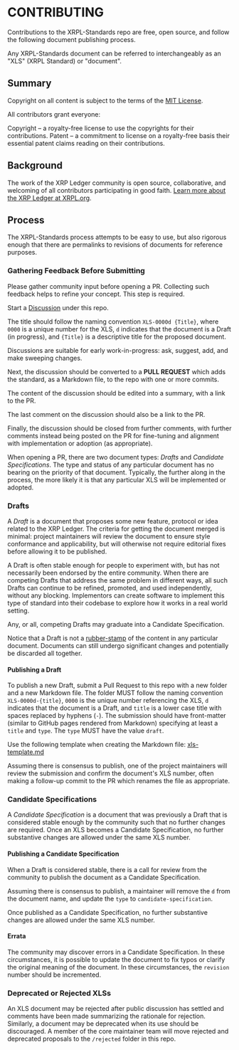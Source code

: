 # CONTRIBUTING

Contributions to the XRPL-Standards repo are free, open source, and follow the following document publishing process.

Any XRPL-Standards document can be referred to interchangeably as an "XLS" (XRPL Standard) or "document".

## Summary

Copyright on all content is subject to the terms of the [MIT License](LICENSE).

All contributors grant everyone:

Copyright – a royalty-free license to use the copyrights for their contributions.
Patent – a commitment to license on a royalty-free basis their essential patent claims reading on their contributions.

## Background

The work of the XRP Ledger community is open source, collaborative, and welcoming of all contributors participating in good faith. [Learn more about the XRP Ledger at XRPL.org](https://xrpl.org/).


## Process

The XRPL-Standards process attempts to be easy to use, but also rigorous enough that there are permalinks to revisions of documents for reference purposes.

### Gathering Feedback Before Submitting

Please gather community input before opening a PR. Collecting such feedback helps to refine your concept. This step is required.

Start a [Discussion](https://github.com/XRPLF/XRPL-Standards/discussions) under this repo.

The title should follow the naming convention `XLS-0000d {Title}`, where `0000` is a unique number for the XLS, `d` indicates that the document is a Draft (in progress), and `{Title}` is a descriptive title for the proposed document.

Discussions are suitable for early work-in-progress: ask, suggest, add, and make sweeping changes.

Next, the discussion should be converted to a **PULL REQUEST** which adds the standard, as a Markdown file, to the repo with one or more commits.

The content of the discussion should be edited into a summary, with a link to the PR.

The last comment on the discussion should also be a link to the PR.

Finally, the discussion should be closed from further comments, with further comments instead being posted on the PR for fine-tuning and alignment with implementation or adoption (as appropriate).

When opening a PR, there are two document types: *Drafts* and *Candidate Specifications*. The type and status of any particular document has no bearing on the priority of that document. Typically, the further along in the process, the more likely it is that any particular XLS will be implemented or adopted.

### Drafts

A _Draft_ is a document that proposes some new feature, protocol or idea related to the XRP Ledger. The criteria for getting the document merged is minimal: project maintainers will review the document to ensure style conformance and applicability, but will otherwise not require editorial fixes before allowing it to be published.

A Draft is often stable enough for people to experiment with, but has not necessarily been endorsed by the entire community. When there are competing Drafts that address the same problem in different ways, all such Drafts can continue to be refined, promoted, and used independently, without any blocking. Implementors can create software to implement this type of standard into their codebase to explore how it works in a real world setting.

Any, or all, competing Drafts may graduate into a Candidate Specification.

Notice that a Draft is not a [rubber-stamp](https://idioms.thefreedictionary.com/rubber-stamp) of the content in any particular document. Documents can still undergo significant changes and potentially be discarded all together.

#### Publishing a Draft

To publish a new Draft, submit a Pull Request to this repo with a new folder and a new Markdown file. The folder MUST follow the naming convention `XLS-0000d-{title}`, `0000` is the unique number referencing the XLS, `d` indicates that the document is a Draft, and `title` is a lower case title with spaces replaced by hyphens (`-`). The submission should have front-matter (similar to GitHub pages rendered from Markdown) specifying at least a `title` and `type`. The `type` MUST have the value `draft`.

Use the following template when creating the Markdown file: [xls-template.md](./xls-template.md)

Assuming there is consensus to publish, one of the project maintainers will review the submission and confirm the document's XLS number, often making a follow-up commit to the PR which renames the file as appropriate.

### Candidate Specifications

A _Candidate Specification_ is a document that was previously a Draft that is considered stable enough by the community such that no further changes are required. Once an XLS becomes a Candidate Specification, no further substantive changes are allowed under the same XLS number.

#### Publishing a Candidate Specification

When a Draft is considered stable, there is a call for review from the community to publish the document as a Candidate Specification.

Assuming there is consensus to publish, a maintainer will remove the `d` from the document name, and update the `type` to `candidate-specification`.

Once published as a Candidate Specification, no further substantive changes are allowed under the same XLS number.

#### Errata

The community may discover errors in a Candidate Specification. In these circumstances, it is possible to update the document to fix typos or clarify the original meaning of the document. In these circumstances, the `revision` number should be incremented.

### Deprecated or Rejected XLSs

An XLS document may be rejected after public discussion has settled and comments have been made summarizing the rationale for rejection. Similarly, a document may be deprecated when its use should be discouraged. A member of the core maintainer team will move rejected and deprecated proposals to the `/rejected` folder in this repo.
